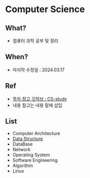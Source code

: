 # Computer Science

## What?
* 컴퓨터 과학 공부 및 정리

## When?
* 마지막 수정일 : 2024.03.17

## Ref
* [목차 참고 깃허브 : CS-study](https://github.com/Seogeurim/CS-study)
* 내용 참고는 내용 밑에 삽입

## List
* Computer Architecture
* [Data Structure](https://github.com/BangYunseo/TIL/tree/main/ComputerScience/Data%20Structure)
* DataBase
* Network
* Operating System
* Software Engineering
* Algorithm
* Linux
